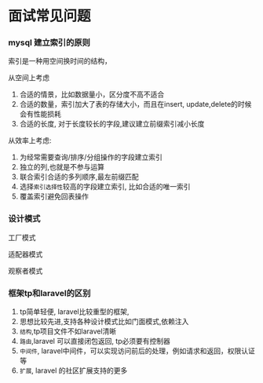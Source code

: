 # 面试常见问题

### mysql 建立索引的原则

索引是一种用空间换时间的结构，

从空间上考虑

1. 合适的情景，比如数据量小，区分度不高不适合
2. 合适的数量，索引加大了表的存储大小，而且在insert, update,delete的时候会有性能损耗
3. 合适的长度, 对于长度较长的字段,建议建立前缀索引减小长度

从效率上考虑:

1. 为经常需要查询/排序/分组操作的字段建立索引
2. 独立的列,也就是不参与运算
3. 联合索引合适的多列顺序,最左前缀匹配
4. 选择`索引选择性`较高的字段建立索引, 比如合适的唯一索引
5. 覆盖索引避免回表操作

### 设计模式

工厂模式

适配器模式

观察者模式  



### 框架tp和laravel的区别

1. tp简单轻便, laravel比较重型的框架,
2. 思想比较先进,支持各种设计模式比如门面模式,依赖注入
3. `结构`,tp项目文件不如laravel清晰
4. `路由`,laravel 可以直接闭包返回, tp必须要有控制器
5. `中间件`, laravel中间件，可以实现访问前后的处理，例如请求和返回，权限认证等
6. `扩展`, laravel 的社区扩展支持的更多